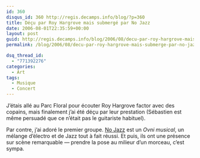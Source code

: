 ```yaml
---
id: 360
disqus_id: 360 http://regis.decamps.info/blog/?p=360
title: Déçu par Roy Hargrove mais submergé par No Jazz
date: 2006-08-01T22:35:59+00:00
layout: post
guid: http://regis.decamps.info/blog/2006/08/decu-par-roy-hargrove-mais-submerge-par-no-jazz/
permalink: /blog/2006/08/decu-par-roy-hargrove-mais-submerge-par-no-jazz/

dsq_thread_id:
  - "771392276"
categories:
  - Art
tags:
  - Musique
  - Concert
---
```

J’étais allé au Parc Floral pour écouter Roy Hargrove factor avec des copains, mais finalement j’ai été déçu par leur prestation (Sébastien est même persuadé que ce n’était pas le guitariste habituel).

Par contre, j’ai adoré le premier groupe. [No Jazz](http://www.nojazz.net/) est un _Ovni musical_, un mélange d’électro et de Jazz tout à fait réussi. Et puis, ils ont une présence sur scène remarquable &#8212; prendre la pose au milieur d’un morceau, c’est sympa.
